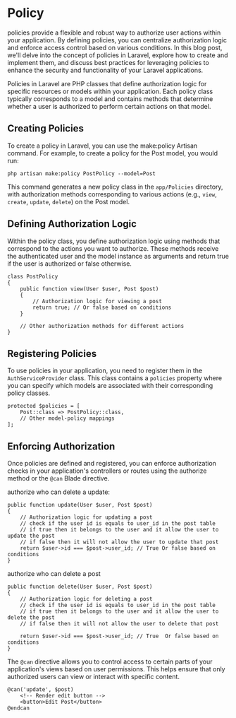# Policy

policies provide a flexible and robust way to authorize user actions within your application. By defining policies, you can centralize authorization logic and enforce access control based on various conditions. In this blog post, we'll delve into the concept of policies in Laravel, explore how to create and implement them, and discuss best practices for leveraging policies to enhance the security and functionality of your Laravel applications.

Policies in Laravel are PHP classes that define authorization logic for specific resources or models within your application. Each policy class typically corresponds to a model and contains methods that determine whether a user is authorized to perform certain actions on that model.

## Creating Policies

To create a policy in Laravel, you can use the make:policy Artisan command.
For example, to create a policy for the Post model, you would run:

```
php artisan make:policy PostPolicy --model=Post
```

This command generates a new policy class in the `app/Policies` directory, with authorization methods corresponding to various actions
(e.g., `view`, `create`, `update`, `delete`) on the Post model.

## Defining Authorization Logic

Within the policy class, you define authorization logic using methods that correspond to the actions you want to authorize. These methods receive the authenticated user and the model instance as arguments and return true if the user is authorized or false otherwise.

```
class PostPolicy
{
    public function view(User $user, Post $post)
    {
        // Authorization logic for viewing a post
        return true; // Or false based on conditions
    }

    // Other authorization methods for different actions
}
```

## Registering Policies

To use policies in your application, you need to register them in the `AuthServiceProvider` class. This class contains a `policies` property where you can specify which models are associated with their corresponding policy classes.

```
protected $policies = [
    Post::class => PostPolicy::class,
    // Other model-policy mappings
];
```

## Enforcing Authorization

Once policies are defined and registered, you can enforce authorization checks in your application's controllers or routes using the authorize method or the `@can` Blade directive.

authorize who can delete a update:

```
public function update(User $user, Post $post)
{
    // Authorization logic for updating a post
    // check if the user id is equals to user_id in the post table
    // if true then it belongs to the user and it allow the user to update the post
    // if false then it will not allow the user to update that post
    return $user->id === $post->user_id; // True Or false based on conditions
}
```

authorize who can delete a post

```
public function delete(User $user, Post $post)
{
    // Authorization logic for deleting a post
    // check if the user id is equals to user_id in the post table
    // if true then it belongs to the user and it allow the user to delete the post
    // if false then it will not allow the user to delete that post

    return $user->id === $post->user_id; // True  Or false based on conditions
}

```

The `@can` directive allows you to control access to certain parts of your application's views based on user permissions. This helps ensure that only authorized users can view or interact with specific content.

```
@can('update', $post)
    <!-- Render edit button -->
    <button>Edit Post</button>
@endcan
```
